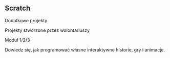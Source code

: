## Scratch

Dodatkowe projekty

Projekty stworzone przez wolontariuszy

Moduł 1/2/3

Dowiedz się, jak programować własne interaktywne historie, gry i animacje.
